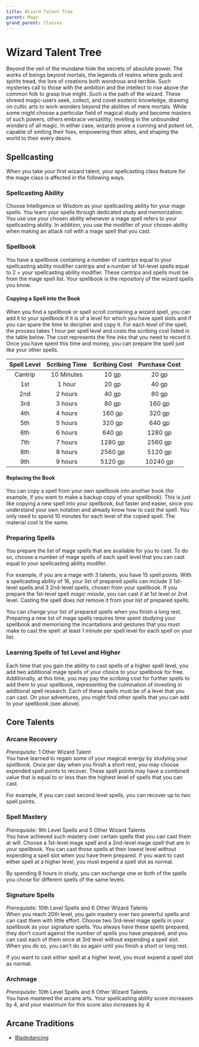 ```yaml
---
title: Wizard Talent Tree
parent: Mage
grand_parent: Classes
---
```


# Wizard Talent Tree
Beyond the veil of the mundane hide the secrets of absolute power. The works of beings beyond mortals, the legends of realms where gods and spirits tread, the lore of creations both wondrous and terrible. Such mysteries call to those with the ambition and the intellect to rise above the common folk to grasp true might. Such is the path of the wizard. These shrewd magic-users seek, collect, and covet esoteric knowledge, drawing on cultic arts to work wonders beyond the abilities of mere mortals. While some might choose a particular field of magical study and become masters of such powers, others embrace versatility, revelling in the unbounded wonders of all magic. In either case, wizards prove a cunning and potent lot, capable of smiting their foes, empowering their allies, and shaping the world to their every desire.

## Spellcasting
When you take your first wizard talent, your spellcasting class feature for the mage class is affected in the following ways.

### Spellcasting Ability
Choose Intelligence or Wisdom as your spellcasting ability for your mage spells. You learn your spells through dedicated study and memorization. You use use your chosen ability whenever a mage spell refers to your spellcasting ability. In addition, you use the modifier of your chosen ability when making an attack roll with a mage spell that you cast.

### Spellbook
You have a spellbook containing a number of cantrips equal to your spellcasting ability modifier cantrips and a number of 1st-level spells equal to 2 + your spellcasting ability modifier. These cantrips and spells must be from the mage spell list. Your spellbook is the repository of the wizard spells you know.

#### Copying a Spell into the Book
When you find a spellbook or spell scroll containing a wizard spell, you can add it to your spellbook if it is of a level for which you have spell slots and if you can spare the time to decipher and copy it. For each level of the spell, the process takes 1 hour per spell level and costs the scribing cost listed in the table below. The cost represents the fine inks that you need to record it. Once you have spent this time and money, you can prepare the spell just like your other spells.

| Spell Level | Scribing Time | Scribing Cost | Purchase Cost |
|:-----------:|:-------------:|:-------------:|:-------------:|
| Cantrip | 10 Minutes | 10 gp | 20 gp |
| 1st | 1 hour | 20 gp | 40 gp |
| 2nd | 2 hours | 40 gp | 80 gp |
| 3rd | 3 hours | 80 gp | 160 gp |
| 4th | 4 hours | 160 gp | 320 gp |
| 5th | 5 hours | 320 gp | 640 gp |
| 6th | 6 hours | 640 gp | 1280 gp |
| 7th | 7 hours | 1280 gp | 2560 gp |
| 8th | 8 hours | 2560 gp | 5120 gp |
| 9th | 9 hours | 5120 gp | 10240 gp |

#### Replacing the Book
You can copy a spell from your own spellbook into another book (for example, if you want to make a backup copy of your spellbook). This is just like copying a new spell into your spellbook, but faster and easier, since you understand your own notation and already know how to cast the spell. You only need to spend 10 minutes for each level of the copied spell. The material cost is the same.

### Preparing Spells
You prepare the list of mage spells that are available for you to cast. To do so, choose a number of mage spells of each spell level that you can cast equal to your spellcasting ability modifer.

For example, if you are a mage with 3 talents, you have 15 spell points. With a spellcasting ability of 16, your list of prepared spells can include 3 1st-level spells and 3 2nd-level spells, chosen from your spellbook. If you prepare the 1st-level spell *magic missile*, you can cast it at 1st level or 2nd level. Casting the spell does not remove it from your list of prepared spells.

You can change your list of prepared spells when you finish a long rest. Preparing a new list of mage spells requires time spent studying your spellbook and memorising the incantations and gestures that you must make to cast the spell: at least 1 minute per spell level for each spell on your list.

### Learning Spells of 1st Level and Higher
Each time that you gain the ability to cast spells of a higher spell level, you add two additional mage spells of your choice to your spellbook for free. Additionally, at this time, you may pay the scribing cost for further spells to add them to your spellbook, representing the culmination of investing in additional spell research. Each of these spells must be of a level that you can cast. On your adventures, you might find other spells that you can add to your spellbook (see above).

## Core Talents

### Arcane Recovery
*Prerequisite:* 1 Other Wizard Talent<br>
You have learned to regain some of your magical energy by studying your spellbook. Once per day when you finish a short rest, you may choose expended spell points to recover. These spell points may have a combined value that is equal to or less than the highest level of spells that you can cast.

For example, if you can cast second level spells, you can recover up to two spell points.

### Spell Mastery
*Prerequisite:* 9th Level Spells and 5 Other Wizard Talents<br>
You have achieved such mastery over certain spells that you can cast them at will. Choose a 1st-level mage spell and a 2nd-level mage spell that are in your spellbook. You can cast those spells at their lowest level without expending a spell slot when you have them prepared. If you want to cast either spell at a higher level, you must expend a spell slot as normal.

By spending 8 hours in study, you can exchange one or both of the spells you chose for different spells of the same levels.

### Signature Spells
*Prerequisite:* 10th Level Spells and 6 Other Wizard Talents<br>
When you reach 20th level, you gain mastery over two powerful spells and can cast them with little effort. Choose two 3rd-level mage spells in your spellbook as your signature spells. You always have these spells prepared, they don’t count against the number of spells you have prepared, and you can cast each of them once at 3rd level without expending a spell slot. When you do so, you can’t do so again until you finish a short or long rest.

If you want to cast either spell at a higher level, you must expend a spell slot as normal.

### Archmage
*Prerequisite:* 10th Level Spells and 6 Other Wizard Talents<br>
You have mastered the arcane arts. Your spellcasting ability score increases by 4, and your maximum for this score also increases by 4.

## Arcane Traditions
* [Bladedancing](https://stormchaserroleplaying.com/stormchaserRPG/Classes/Mage/Wizard/Bladedancing/)